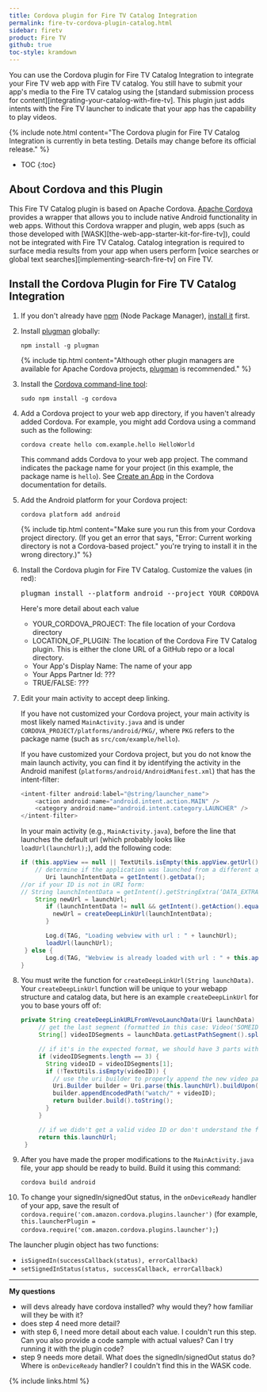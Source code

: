 ```yaml
---
title: Cordova plugin for Fire TV Catalog Integration
permalink: fire-tv-cordova-plugin-catalog.html
sidebar: firetv
product: Fire TV
github: true
toc-style: kramdown
---
```


You can use the Cordova plugin for Fire TV Catalog Integration to integrate your Fire TV web app with Fire TV catalog. You still have to submit your app's media to the Fire TV catalog using the [standard submission process for content][integrating-your-catalog-with-fire-tv]. This plugin just adds intents with the Fire TV launcher to indicate that your app has the capability to play videos.

{% include note.html content="The Cordova plugin for Fire TV Catalog Integration is currently in beta testing. Details may change before its official release." %}

* TOC
{:toc}

## About Cordova and this Plugin

This Fire TV Catalog plugin is based on Apache Cordova. [Apache Cordova](https://cordova.apache.org/) provides a wrapper that allows you to include native Android functionality in web apps. Without this Cordova wrapper and plugin, web apps (such as those developed with [WASK][the-web-app-starter-kit-for-fire-tv]), could not be integrated with Fire TV Catalog. Catalog integration is required to surface media results from your app when users perform [voice searches or global text searches][implementing-search-fire-tv] on Fire TV.

## Install the Cordova Plugin for Fire TV Catalog Integration

1.  If you don't already have [npm](https://docs.npmjs.com/getting-started/what-is-npm) (Node Package Manager), [install it](https://docs.npmjs.com/getting-started/installing-node) first.
2.  Install [plugman](https://www.npmjs.com/package/plugman) globally:

    ```
    npm install -g plugman
    ```

    {% include tip.html content="Although other plugin managers are available for Apache Cordova projects, [plugman](https://www.npmjs.com/package/plugman) is recommended." %}


3.  Install the [Cordova command-line tool](https://cordova.apache.org/docs/en/latest/guide/cli/):

    ```
    sudo npm install -g cordova
    ```

4.  Add a Cordova project to your web app directory, if you haven't already added Cordova. For example, you might add Cordova using a command such as the following:

    ```
    cordova create hello com.example.hello HelloWorld
    ```

    This command adds Cordova to your web app project. The command indicates the package name for your project (in this example, the package name is `hello`). See [Create an App](https://cordova.apache.org/docs/en/latest/guide/cli/#create-the-app) in the Cordova documentation for details.

5.  Add the Android platform for your Cordova project:

    ```
    cordova platform add android
    ```

    {% include tip.html content="Make sure you run this from your Cordova project directory. (If you get an error that says, \"Error: Current working directory is not a Cordova-based project.\" you're trying to install it in the wrong directory.)" %}

6.  Install the Cordova plugin for Fire TV Catalog. Customize the values (in red):

    <pre>
    plugman install --platform android --project <span class="red">YOUR_CORDOVA_PROJECT</span>/platforms/android --plugin <span class="red">LOCATION_OF_PLUGIN</span> --variable DISPLAY_NAME="<span class="red">Your App's Display Name</span>" --variable PARTNER_ID="<span class="red">Your Apps Partner Id</span>" --variable DEFAULT_SIGNEDIN_STATUS="<span class="red">TRUE/FALSE</span>"
    </pre>

    Here's more detail about each value

    * <span class="red">YOUR_CORDOVA_PROJECT</span>: The file location of your Cordova directory
    * <span class="red">LOCATION_OF_PLUGIN</span>: The location of the Cordova Fire TV Catalog plugin. This is either the clone URL of a GitHub repo or a local directory.
    * <span class="red">Your App's Display Name</span>: The name of your app
    * <span class="red">Your Apps Partner Id</span>: ???
    * <span class="red">TRUE/FALSE</span>: ???

7.  Edit your main activity to accept deep linking.

      If you have not customized your Cordova project, your main activity is most likely named `MainActivity.java` and is under `CORDOVA_PROJECT/platforms/android/PKG/`, where `PKG` refers to the package name (such as `src/com/example/hello`).

    If you have customized your Cordova project, but you do not know the main launch activity, you can find it by identifying the activity in the Android manifest (`platforms/android/AndroidManifest.xml`) that has the intent-filter:

    ```java
    <intent-filter android:label="@string/launcher_name">
       	<action android:name="android.intent.action.MAIN" />
       	<category android:name="android.intent.category.LAUNCHER" />
    </intent-filter>
    ```

    In your main activity (e.g., `MainActivity.java`), before the line that launches the default url (which probably looks like `loadUrl(launchUrl);`), add the following code:

    ```java
    if (this.appView == null || TextUtils.isEmpty(this.appView.getUrl())) {
     	// determine if the application was launched from a different application (such as the launcher app) and contains additional data needing to be passed to the web page
           Uri launchIntentData = getIntent().getData();
    //or if your ID is not in URI form:
    // String launchIntentData = getIntent().getStringExtra(‘DATA_EXTRA_NAME’);
    	String newUrl = launchUrl;
           if (launchIntentData != null && getIntent().getAction().equals(Intent.ACTION_VIEW)) {
             newUrl = createDeepLinkUrl(launchIntentData);
           }

           Log.d(TAG, "Loading webview with url : " + launchUrl);
           loadUrl(launchUrl);
     } else {
           Log.d(TAG, "Webview is already loaded with url : " + this.appView.getUrl());
    }
    ```

8.  You must write the function for `createDeepLinkUrl(String launchData)`. Your `createDeepLinkUrl` function will be unique to your webapp structure and catalog data, but here is an example `createDeepLinkUrl` for you to base yours off of:

    ```java
    private String createDeepLinkURLFromVevoLaunchData(Uri launchData) {
         // get the last segment (formatted in this case: Video('SOMEID')), and pull out the ID
         String[] videoIDSegments = launchData.getLastPathSegment().split("'");

         // if it's in the expected format, we should have 3 parts with the second being the ID
         if (videoIDSegments.length == 3) {
           String videoID = videoIDSegments[1];
           if (!TextUtils.isEmpty(videoID)) {
             // use the uri builder to properly append the new video path
             Uri.Builder builder = Uri.parse(this.launchUrl).buildUpon();
             builder.appendEncodedPath("watch/" + videoID);
             return builder.build().toString();
           }
         }

         // if we didn't get a valid video ID or don't understand the format, return original URL
         return this.launchUrl;
     }
    ```

8.  After you have made the proper modifications to the `MainActivity.java` file, your app should be ready to build. Build it using this command:

    ```
    cordova build android
    ```

9.  To change your signedIn/signedOut status, in the `onDeviceReady` handler of your app, save the result of `cordova.require('com.amazon.cordova.plugins.launcher')` (for example, `this.launcherPlugin = cordova.require('com.amazon.cordova.plugins.launcher');`)

The launcher plugin object has two functions:

* `isSignedIn(successCallback(status), errorCallback)`
* `setSignedInStatus(status, successCallback, errorCallback)`

<hr/>


**My questions**

- will devs already have cordova installed? why would they? how familiar will they be with it?
- does step 4 need more detail?
- with step 6, I need more detail about each value. I couldn't run this step. Can you also provide a code sample with actual values? Can I try running it with the plugin code?
- step 9 needs more detail. What does the signedIn/signedOut status do? Where is `onDeviceReady` handler? I couldn't find this in the WASK code.

{% include links.html %}
